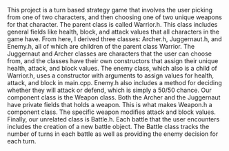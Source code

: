 This project is a turn based strategy game that involves the user picking from one of two
characters, and then choosing one of two unique weapons for that character. The parent class is called
Warrior.h. This class includes general fields like health, block, and attack values that all characters
in the game have. From here, I derived three classes: Archer.h, Juggernaut.h, and Enemy.h, all of which
are children of the parent class Warrior. The Juggernaut and Archer classes are characters that the user
can choose from, and the classes have their own constructors that assign their unique health, attack, and
block values. The enemy class, which also is a child of Warrior.h, uses a constructor with arguments
to assign values for health, attack, and block in main.cpp. Enemy.h also includes a method for deciding
whether they will attack or defend, which is simply a 50/50 chance. Our component class is the Weapon class.
Both the Archer and the Juggernaut have private fields that holds a weapon. This is what makes Weapon.h
a component class. The specific weapon modifies attack and block values. Finally, our unrelated class
is Battle.h. Each battle that the user encounters includes the creation of a new battle object. The Battle
class tracks the number of turns in each battle as well as providing the enemy decision for each turn.
